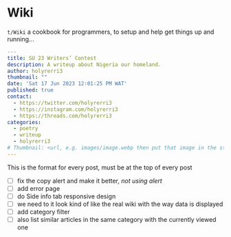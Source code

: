 # Wiki
`t/Wiki` a cookbook for programmers, to setup and help get things up and running...

```yml
---
title: SU 23 Writers’ Contest
description: A writeup about Nigeria our homeland.
author: holyrerri3
thumbnail: ""
date: 'Sat 17 Jun 2023 12∶01∶25 PM WAT'
published: true
contact:
  - https://twitter.com/holyrerri3
  - https://instagram.com/holyrerri3
  - https://threads.com/holyrerri3
categories:
  - poetry
  - writeup
  - holyrerri3
# Thumbnail: <url, e.g. images/image.webp then put that image in the static/images folder>
---
```
This is the format for every post, must be at the top of every post

-[ ] fix the copy alert and make it better, _not using alert_
-[ ] add error page
-[ ] do Side info tab responsive design
-[ ] we need to it look kind of like the real wiki with the way data is displayed
-[ ] add category filter
-[ ] also list similar articles in the same category with the currently viewed one